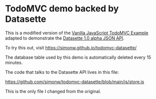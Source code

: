 # TodoMVC demo backed by Datasette

This is a modified version of the [Vanilla JavaScript TodoMVC Example](https://github.com/tastejs/todomvc/tree/gh-pages/examples/vanillajs) adapted to demonstrate the [Datasette 1.0 alpha JSON API](https://docs.datasette.io/en/latest/changelog.html#a0-2022-11-29).

To try this out, visit https://simonw.github.io/todomvc-datasette/

The database table used by this demo is automatically deleted every 15 minutes.

The code that talks to the Datasette API lives in this file:

https://github.com/simonw/todomvc-datasette/blob/main/js/store.js

This is the only file I changed from the original.
